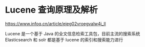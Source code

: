 # Lucene 查询原理及解析
https://www.infoq.cn/article/ejeg02vroegvalw4j_ll

Lucene 是一个基于 Java 的全文信息检索工具包，目前主流的搜索系统 Elasticsearch 和 solr 都是基于 lucene 的索引和搜索能力进行

